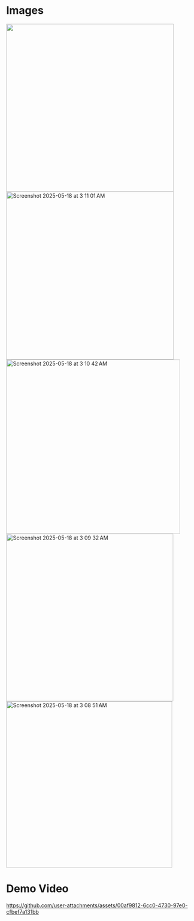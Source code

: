 # Images

<img src="https://github.com/user-attachments/assets/96ac40eb-394f-42f0-ac54-c2cc78b6da3e" width="447">
<img width="447" alt="Screenshot 2025-05-18 at 3 11 01 AM" src="https://github.com/user-attachments/assets/9f17b7c8-4fbf-4f13-97a1-521a93ee2f7f" />
<img width="464" alt="Screenshot 2025-05-18 at 3 10 42 AM" src="https://github.com/user-attachments/assets/3f6003c3-397b-4aaf-abbe-b6c72df77460" />
<img width="446" alt="Screenshot 2025-05-18 at 3 09 32 AM" src="https://github.com/user-attachments/assets/01481631-4fcc-48ca-98d4-d1ca971e6d1e" />
<img width="443" alt="Screenshot 2025-05-18 at 3 08 51 AM" src="https://github.com/user-attachments/assets/61a759e7-828b-4a6c-8c61-2387126d3abc" />



# Demo Video



https://github.com/user-attachments/assets/00af9812-6cc0-4730-97e0-cfbef7a131bb

